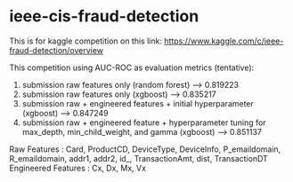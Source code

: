 # ieee-cis-fraud-detection

This is for kaggle competition on this link:
https://www.kaggle.com/c/ieee-fraud-detection/overview

This competition using AUC-ROC as evaluation metrics (tentative):
1. submission raw features only (random forest) --> 0.819223
2. submission raw features only (xgboost) --> 0.835217
3. submission raw + engineered features + initial hyperparameter (xgboost) --> 0.847249
4. submission raw + engineered feature + hyperparameter tuning for max_depth, min_child_weight, and gamma (xgboost) --> 0.851137

Raw Features : Card, ProductCD, DeviceType, DeviceInfo, P_emaildomain, R_emaildomain, addr1, addr2, id_, TransactionAmt, dist, TransactionDT
Engineered Features : Cx, Dx, Mx, Vx
